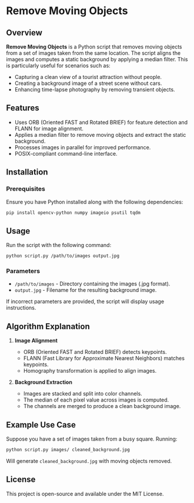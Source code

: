 # Remove Moving Objects

## Overview
**Remove Moving Objects** is a Python script that removes moving objects from a set of images taken from the same location. The script aligns the images and computes a static background by applying a median filter. This is particularly useful for scenarios such as:
- Capturing a clean view of a tourist attraction without people.
- Creating a background image of a street scene without cars.
- Enhancing time-lapse photography by removing transient objects.

## Features
- Uses ORB (Oriented FAST and Rotated BRIEF) for feature detection and FLANN for image alignment.
- Applies a median filter to remove moving objects and extract the static background.
- Processes images in parallel for improved performance.
- POSIX-compliant command-line interface.

## Installation
### Prerequisites
Ensure you have Python installed along with the following dependencies:
```sh
pip install opencv-python numpy imageio psutil tqdm
```

## Usage
Run the script with the following command:
```sh
python script.py /path/to/images output.jpg
```
### Parameters
- `/path/to/images` - Directory containing the images (.jpg format).
- `output.jpg` - Filename for the resulting background image.

If incorrect parameters are provided, the script will display usage instructions.

## Algorithm Explanation
1. **Image Alignment**
   - ORB (Oriented FAST and Rotated BRIEF) detects keypoints.
   - FLANN (Fast Library for Approximate Nearest Neighbors) matches keypoints.
   - Homography transformation is applied to align images.

2. **Background Extraction**
   - Images are stacked and split into color channels.
   - The median of each pixel value across images is computed.
   - The channels are merged to produce a clean background image.

## Example Use Case
Suppose you have a set of images taken from a busy square. Running:
```sh
python script.py images/ cleaned_background.jpg
```
Will generate `cleaned_background.jpg` with moving objects removed.

## License
This project is open-source and available under the MIT License.

